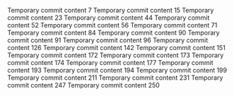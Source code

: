 Temporary commit content 7
Temporary commit content 15
Temporary commit content 23
Temporary commit content 44
Temporary commit content 52
Temporary commit content 56
Temporary commit content 71
Temporary commit content 84
Temporary commit content 90
Temporary commit content 91
Temporary commit content 96
Temporary commit content 126
Temporary commit content 142
Temporary commit content 151
Temporary commit content 172
Temporary commit content 173
Temporary commit content 174
Temporary commit content 177
Temporary commit content 193
Temporary commit content 194
Temporary commit content 199
Temporary commit content 211
Temporary commit content 231
Temporary commit content 247
Temporary commit content 250
